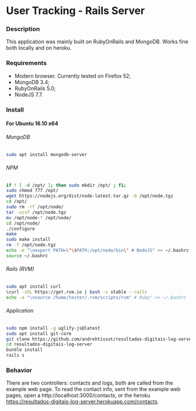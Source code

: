 # User Tracking - Rails Server


### Description
This application was mainly built on RubyOnRails and MongoDB.
Works fine both locally and on heroku.


### Requirements
* Modern browser. Currently tested on Firefox 52;
* MongoDB 3.4;
* RubyOnRails 5.0;
* NodeJS 7.7.

### Install
#### For Ubuntu 16.10 x64
###### MongoDB
```bash
sudo apt install mongodb-server
```

###### NPM
```bash
if ! [ -d /opt/ ]; then sudo mkdir /opt/ ; fi;
sudo chmod 777 /opt/
wget https://nodejs.org/dist/node-latest.tar.gz -O /opt/node.tgz
cd /opt/
sudo rm -rf /opt/node/
tar -xzvf /opt/node.tgz
mv /opt/node-* /opt/node/
cd /opt/node/
./configure
make
sudo make install
rm -f /opt/node.tgz
echo -e "\nexport PATH=\"\$PATH:/opt/node/bin\" # NodeJS" >> ~/.bashrc
source ~/.bashrc
```

###### Rails (RVM)
```bash
sudo apt install curl
\curl -sSL https://get.rvm.io | bash -s stable --rails
echo -e "\nsource /home/tester/.rvm/scripts/rvm" # Ruby" >> ~/.bashrc
```

###### Application
```bash
sudo npm install -g uglify-js@latest
sudo apt install git-core
git clone https://github.com/andrehtissot/resultados-digitais-log-server.git
cd resultados-digitais-log-server
bundle install
rails s
```

### Behavior
There are two controllers: contacts and logs, both are called from the example web page.
To read the contact info, sent from the example web pages, open a  http://localhost:3000/contacts, or the heroku https://resultados-digitais-log-server.herokuapp.com/contacts.
